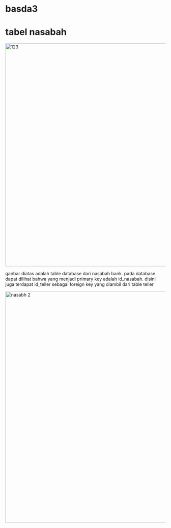 # basda3
# tabel nasabah
<img width="701" alt="123" src="https://github.com/zoniaryantoni/basda3/assets/131677685/a5584eed-ad50-4cce-bb80-b5162bbd99ae">

ganbar diatas adalah table database dari nasabah bank. pada database dapat dilihat bahwa yang menjadi primary key adalah id_nasabah. disini juga terdapat id_teller sebagai foreign key yang diambil dari table teller

<img width="728" alt="nasabh 2" src="https://github.com/zoniaryantoni/basda3/assets/131677685/01936ff4-4f0e-496b-94de-98b6529c9759">

